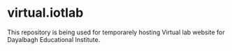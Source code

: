 # virtual.iotlab
This repository is being used for temporarely hosting Virtual lab website for Dayalbagh Educational Institute.
